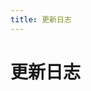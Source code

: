 ```yaml
---
title: 更新日志
---
```


# 更新日志

<p></p>

<template>
  <a-timeline>
   <a-timeline-item>
      v1.0.0
      <a-tag color="green">lowcode</a-tag>
    </a-timeline-item>
    <a-timeline-item>
      v0.1.1
      <a-tag color="blue">yapi-code</a-tag>
      <p>
        更新内容：<br/>
        &emsp;- <a-tag color="orange">优化</a-tag> 优化webview操作<br/>
		&emsp;- <a-tag color="purple">修复</a-tag> 修复一些问题<br/>
      </p>
    </a-timeline-item>
   <a-timeline-item>
      v0.1.0
      <a-tag color="blue">yapi-code</a-tag>
      <p>
        更新内容：<br/>
        &emsp;- <a-tag color="orange">新增</a-tag> 支持下载 npm 物料包<br/>
		&emsp;- <a-tag color="orange">新增</a-tag> 支持通过可视化更新插件配置项<br/>
      </p>
    </a-timeline-item>
    <a-timeline-item>
      v0.0.19
      <a-tag color="blue">yapi-code</a-tag>
      <p>
        更新内容：<br/>
        &emsp;- <a-tag color="orange">新增</a-tag> 支持快速添加代码片段<br/>
      </p>
    </a-timeline-item>
    <a-timeline-item>
      v0.0.18
      <a-tag color="blue">yapi-code</a-tag>
      <p>
        更新内容：<br/>
        &emsp;- <a-tag color="orange">新增</a-tag> 支持可视化操作<br/>
		&emsp;- <a-tag color="orange">新增</a-tag> 支持物料功能<br/>
      </p>
    </a-timeline-item>
    <a-timeline-item>
      v0.0.17
      <a-tag color="blue">yapi-code</a-tag>
      <p>
        更新内容：<br/>
        &emsp;- <a-tag color="green">优化</a-tag> 改用 `webpack` 打包，减小插件包大小<br/>
      </p>
    </a-timeline-item>
    <a-timeline-item>
      v0.0.16
      <a-tag color="blue">yapi-code</a-tag>
      <p>
        更新内容：<br/>
        &emsp;- <a-tag color="orange">新增</a-tag> 支持直接在 `package.json` 中配置插件选项，优先级比 `settings.json` 高 <br/>
      </p>
    </a-timeline-item>
    <a-timeline-item>
      v0.0.15
      <a-tag color="blue">yapi-code</a-tag>
      <p>
        更新内容：<br/>
		&emsp;- <a-tag color="orange">新增</a-tag> 输出变量 `rawSelectedText`，方便在模板中取到 vs 编辑器中选中的原始文本 <br/>
		&emsp;- <a-tag color="orange">新增</a-tag> 输出变量 `rawClipboardText`，方便在模板中取到系统剪切板中的原始文本 <br/>
        &emsp;- <a-tag color="green">优化</a-tag> 如果通过 vs 编辑器中选中的文本无法解析出 `typeName`，通过 `funcName` 拼凑出 `typeName`，比如 `funcName` 为 `fetch`，则 `typeName` 为 `IFetchResult`<br/>
        &emsp;- <a-tag color="green">优化</a-tag> 编辑器右键菜单插件标题由 `YAPI-CODE->生成代码` 改为 `LOW-CODE->生成代码`<br/>
      </p>
    </a-timeline-item>
    <a-timeline-item>
      v0.0.12
      <a-tag color="blue">yapi-code</a-tag>
      <p>
        更新内容：<br/>
        &emsp;- <a-tag color="orange">新增</a-tag> 添加配置项，支持配置：根据 json key 关键字生成相应 mock 数据 <br/>
        &emsp;- <a-tag color="orange">新增</a-tag> 模板中可从 jsonData 取到 json 数据，jsonKeys 取到 json 数据 key 数组<br/>
        &emsp;- <a-tag color="green">优化</a-tag> 支持复制对象类型变量作为 json 数据，不需要标准 json 格式<br/>
        &emsp;- <a-tag color="green">优化</a-tag> 生成的类型可选字段全部转为必选（替换 ?: 为 :）<br/>
      </p>
    </a-timeline-item>
	<a-timeline-item>
      不知道加了什么😀
    </a-timeline-item>
  </a-timeline>
</template>
